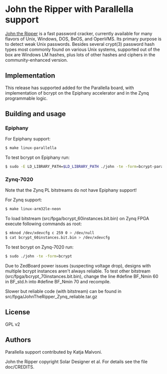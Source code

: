 # John the Ripper with Parallella support

[John the Ripper](http://www.openwall.com/john/) is a fast password cracker, currently available for many flavors of Unix, Windows, DOS, BeOS, and OpenVMS. Its primary purpose is to detect weak Unix passwords. Besides several crypt(3) password hash types most commonly found on various Unix systems, supported out of the box are Windows LM hashes, plus lots of other hashes and ciphers in the community-enhanced version.

## Implementation

This release has supported added for the Parallella board, with implementation of bcrypt on the Epiphany accelerator and in the Zynq programmable logic.

## Building and usage

### Epiphany

For Epiphany support:
```bash
$ make linux-parallella
```

To test bcrypt on Epiphany run:
```bash
$ sudo -E LD_LIBRARY_PATH=$LD_LIBRARY_PATH ./john -te -form=bcrypt-parallella
```

### Zynq-7020

Note that the Zynq PL bitstreams do not have Epiphany support!

For Zynq support:
```bash
$ make linux-arm32le-neon
```

To load bitstream (src/fpga/bcrypt_60instances.bit.bin) on Zynq FPGA execute following commands as root:
```bash
$ mknod /dev/xdevcfg c 259 0 > /dev/null
$ cat bcrypt_60instances.bit.bin > /dev/xdevcfg
```

To test bcrypt on Zynq-7020 run:
```bash
$ sudo ./john -te -form=bcrypt
```

Due to ZedBoard power issues (suspecting voltage drop), designs with multiple bcrypt instances aren't always reliable. 
To test other bitstream (src/fpga/bcrypt_70instances.bit.bin), change the line #define BF_Nmin 60 in BF_std.h into #define BF_Nmin 70 and recompile.

Slower but reliable code (with bitstream) can be found in src/fpga/JohnTheRipper_Zynq_reliable.tar.gz

## License

GPL v2

## Authors

Parallella support contributed by Katja Malvoni.

John the Ripper copyright Solar Designer et al. For details see the file doc/CREDITS.
